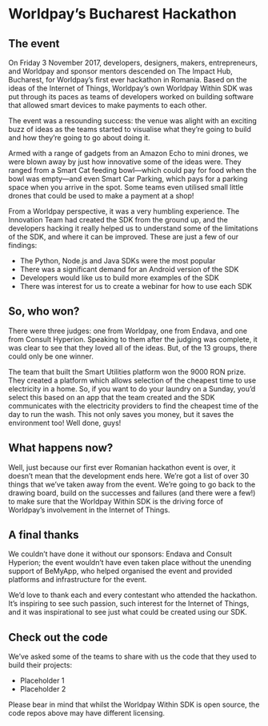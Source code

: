# Worldpay’s Bucharest Hackathon
## The event
On Friday 3 November 2017, developers, designers, makers, entrepreneurs, and Worldpay and sponsor mentors descended on The Impact Hub, Bucharest, for Worldpay’s first ever hackathon in Romania. Based on the ideas of the Internet of Things, Worldpay’s own Worldpay Within SDK was put through its paces as teams of developers worked on building software that allowed smart devices to make payments to each other.

The event was a resounding success: the venue was alight with an exciting buzz of ideas as the teams started to visualise what they’re going to build and how they’re going to go about doing it. 

Armed with a range of gadgets from an Amazon Echo to mini drones, we were blown away by just how innovative some of the ideas were. They ranged from a Smart Cat feeding bowl—which could pay for food when the bowl was empty—and even Smart Car Parking, which pays for a parking space when you arrive in the spot. Some teams even utilised small little drones that could be used to make a payment at a shop!

From a Worldpay perspective, it was a very humbling experience. The Innovation Team had created the SDK from the ground up, and the developers hacking it really helped us to understand some of the limitations of the SDK, and where it can be improved. These are just a few of our findings:

* 	The Python, Node.js and Java SDKs were the most popular
* 	There was a significant demand for an Android version of the SDK
* 	Developers would like us to build more examples of the SDK
* 	There was interest for us to create a webinar for how to use each SDK

## So, who won?
There were three judges: one from Worldpay, one from Endava, and one from Consult Hyperion. Speaking to them after the judging was complete, it was clear to see that they loved all of the ideas. But, of the 13 groups, there could only be one winner. 

The team that built the Smart Utilities platform won the 9000 RON prize. They created a platform which allows selection of the cheapest time to use electricity in a home. So, if you want to do your laundry on a Sunday, you’d select this based on an app that the team created and the SDK communicates with the electricity providers to find the cheapest time of the day to run the wash. This not only saves you money, but it saves the environment too! Well done, guys!

## What happens now?
Well, just because our first ever Romanian hackathon event is over, it doesn’t mean that the development ends here. We’re got a list of over 30 things that we’ve taken away from the event. We’re going to go back to the drawing board, build on the successes and failures (and there were a few!) to make sure that the Worldpay Within SDK is the driving force of Worldpay’s involvement in the Internet of Things.

## A final thanks
We couldn’t have done it without our sponsors: Endava and Consult Hyperion; the event wouldn’t have even taken place without the unending support of BeMyApp, who helped organised the event and provided platforms and infrastructure for the event. 

We’d love to thank each and every contestant who attended the hackathon. It’s inspiring to see such passion, such interest for the Internet of Things, and it was inspirational to see just what could be created using our SDK. 

## Check out the code
We’ve asked some of the teams to share with us the code that they used to build their projects:

* 	Placeholder 1
* 	Placeholder 2

Please bear in mind that whilst the Worldpay Within SDK is open source, the code repos above may have different licensing.
